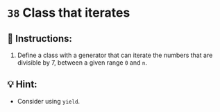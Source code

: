 # `38` Class that iterates

## 📝 Instructions:

1. Define a class with a generator that can iterate the numbers that are divisible by 7, between a given range `0` and `n`.

## 💡 Hint:

+ Consider using `yield`.
